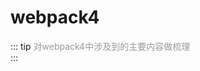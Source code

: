 # webpack4
::: tip  <span style="color:#999;font-weight: initial;">对webpack4中涉及到的主要内容做梳理</span>
 &ensp;                     				  
:::
